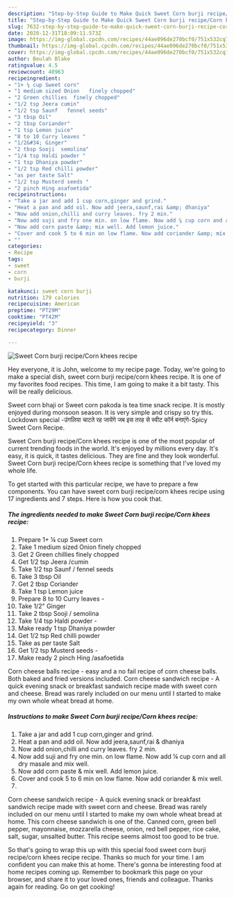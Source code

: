 ```yaml
---
description: "Step-by-Step Guide to Make Quick Sweet Corn burji recipe/Corn khees recipe"
title: "Step-by-Step Guide to Make Quick Sweet Corn burji recipe/Corn khees recipe"
slug: 7632-step-by-step-guide-to-make-quick-sweet-corn-burji-recipe-corn-khees-recipe
date: 2020-12-31T18:09:11.573Z
image: https://img-global.cpcdn.com/recipes/44ae096de270bcf0/751x532cq70/sweet-corn-burji-recipecorn-khees-recipe-recipe-main-photo.jpg
thumbnail: https://img-global.cpcdn.com/recipes/44ae096de270bcf0/751x532cq70/sweet-corn-burji-recipecorn-khees-recipe-recipe-main-photo.jpg
cover: https://img-global.cpcdn.com/recipes/44ae096de270bcf0/751x532cq70/sweet-corn-burji-recipecorn-khees-recipe-recipe-main-photo.jpg
author: Beulah Blake
ratingvalue: 4.5
reviewcount: 40963
recipeingredient:
- "1+ ¼ cup Sweet corn"
- "1 medium sized Onion   finely chopped"
- "2 Green chillies  finely chopped"
- "1/2 tsp Jeera cumin"
- "1/2 tsp Saunf   fennel seeds"
- "3 tbsp Oil"
- "2 tbsp Coriander"
- "1 tsp Lemon juice"
- "8 to 10 Curry leaves "
- "1/2&#34; Ginger"
- "2 tbsp Sooji  semolina"
- "1/4 tsp Haldi powder "
- "1 tsp Dhaniya powder"
- "1/2 tsp Red chilli powder"
- "as per taste Salt"
- "1/2 tsp Musterd seeds "
- "2 pinch Hing asafoetida"
recipeinstructions:
- "Take a jar and add 1 cup corn,ginger and grind."
- "Heat a pan and add oil. Now add jeera,saunf,rai &amp; dhaniya"
- "Now add onion,chilli and curry leaves. fry 2 min."
- "Now add suji and fry one min. on low flame. Now add ¼ cup corn and all dry masale and mix well."
- "Now add corn paste &amp; mix well. Add lemon juice."
- "Cover and cook 5 to 6 min on low flame. Now add coriander &amp; mix well."
- ""
categories:
- Recipe
tags:
- sweet
- corn
- burji

katakunci: sweet corn burji 
nutrition: 179 calories
recipecuisine: American
preptime: "PT29M"
cooktime: "PT42M"
recipeyield: "3"
recipecategory: Dinner

---
```



![Sweet Corn burji recipe/Corn khees recipe](https://img-global.cpcdn.com/recipes/44ae096de270bcf0/751x532cq70/sweet-corn-burji-recipecorn-khees-recipe-recipe-main-photo.jpg)

Hey everyone, it is John, welcome to my recipe page. Today, we're going to make a special dish, sweet corn burji recipe/corn khees recipe. It is one of my favorites food recipes. This time, I am going to make it a bit tasty. This will be really delicious.

Sweet corn bhaji or Sweet corn pakoda is tea time snack recipe. It is mostly enjoyed during monsoon season. It is very simple and crispy so try this. Lockdown special -उंगलिया चाटते रह जायेंगे जब इस तरह से स्वीट कॉर्न बनाएंगे-Spicy Sweet Corn Recipe.

Sweet Corn burji recipe/Corn khees recipe is one of the most popular of current trending foods in the world. It's enjoyed by millions every day. It's easy, it is quick, it tastes delicious. They are fine and they look wonderful. Sweet Corn burji recipe/Corn khees recipe is something that I've loved my whole life.


To get started with this particular recipe, we have to prepare a few components. You can have sweet corn burji recipe/corn khees recipe using 17 ingredients and 7 steps. Here is how you cook that.

<!--inarticleads1-->

##### The ingredients needed to make Sweet Corn burji recipe/Corn khees recipe:

1. Prepare 1+ ¼ cup Sweet corn
1. Take 1 medium sized Onion   finely chopped
1. Get 2 Green chillies  finely chopped
1. Get 1/2 tsp Jeera /cumin
1. Take 1/2 tsp Saunf  / fennel seeds
1. Take 3 tbsp Oil
1. Get 2 tbsp Coriander
1. Take 1 tsp Lemon juice
1. Prepare 8 to 10 Curry leaves -
1. Take 1/2&#34; Ginger
1. Take 2 tbsp Sooji / semolina
1. Take 1/4 tsp Haldi powder -
1. Make ready 1 tsp Dhaniya powder
1. Get 1/2 tsp Red chilli powder
1. Take as per taste Salt
1. Get 1/2 tsp Musterd seeds -
1. Make ready 2 pinch Hing /asafoetida


Corn cheese balls recipe - easy and a no fail recipe of corn cheese balls. Both baked and fried versions included. Corn cheese sandwich recipe - A quick evening snack or breakfast sandwich recipe made with sweet corn and cheese. Bread was rarely included on our menu until I started to make my own whole wheat bread at home. 

<!--inarticleads2-->

##### Instructions to make Sweet Corn burji recipe/Corn khees recipe:

1. Take a jar and add 1 cup corn,ginger and grind.
1. Heat a pan and add oil. Now add jeera,saunf,rai &amp; dhaniya
1. Now add onion,chilli and curry leaves. fry 2 min.
1. Now add suji and fry one min. on low flame. Now add ¼ cup corn and all dry masale and mix well.
1. Now add corn paste &amp; mix well. Add lemon juice.
1. Cover and cook 5 to 6 min on low flame. Now add coriander &amp; mix well.
1. 


Corn cheese sandwich recipe - A quick evening snack or breakfast sandwich recipe made with sweet corn and cheese. Bread was rarely included on our menu until I started to make my own whole wheat bread at home. This corn cheese sandwich is one of the. Canned corn, green bell pepper, mayonnaise, mozzarella cheese, onion, red bell pepper, rice cake, salt, sugar, unsalted butter. This recipe seems almost too good to be true. 

So that's going to wrap this up with this special food sweet corn burji recipe/corn khees recipe recipe. Thanks so much for your time. I am confident you can make this at home. There's gonna be interesting food at home recipes coming up. Remember to bookmark this page on your browser, and share it to your loved ones, friends and colleague. Thanks again for reading. Go on get cooking!
